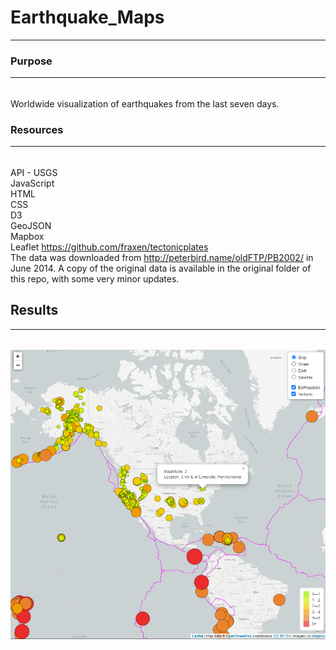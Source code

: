# Earthquake_Maps
---

### Purpose  
--- 
###### 
Worldwide visualization of earthquakes from the last seven days.  

### Resources  
---  
######  
API - USGS  
JavaScript  
HTML  
CSS  
D3  
GeoJSON  
Mapbox  
Leaflet 
https://github.com/fraxen/tectonicplates  
   The data was downloaded from http://peterbird.name/oldFTP/PB2002/ in June 2014. A copy of the original data is available in the original folder of this repo, with some very minor updates.

##  Results
---  

######

![](tecMap.png)
